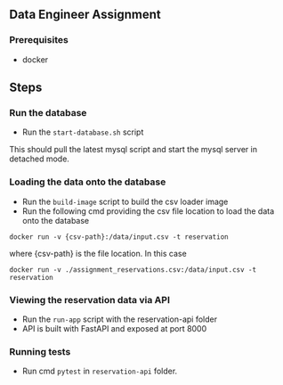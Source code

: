 ## Data Engineer Assignment

### Prerequisites
- docker

## Steps

### Run the database
- Run the `start-database.sh` script

This should pull the latest mysql script and start the mysql server in detached mode.

### Loading the data onto the database

- Run the `build-image` script to build the csv loader image
- Run the following cmd providing the csv file location to load the data onto the database
```shell
docker run -v {csv-path}:/data/input.csv -t reservation
```
where {csv-path} is the file location. In this case
```shell
docker run -v ./assignment_reservations.csv:/data/input.csv -t reservation
```

### Viewing the reservation data via API
- Run the `run-app` script with the reservation-api folder
- API is built with FastAPI and exposed at port 8000

### Running tests

- Run cmd `pytest` in `reservation-api` folder. 
